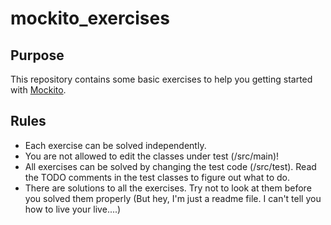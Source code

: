 # mockito_exercises

## Purpose
This repository contains some basic exercises to help you getting started with [Mockito](http://mockito.org/ "Take me to the mockito website!").

## Rules
* Each exercise can be solved independently.
* You are not allowed to edit the classes under test (/src/main)!
* All exercises can be solved by changing the test code (/src/test). Read the TODO comments in the test classes to figure out what to do.
* There are solutions to all the exercises. Try not to look at them before you solved them properly (But hey, I'm just a readme file. I can't tell you how to live your live....)
